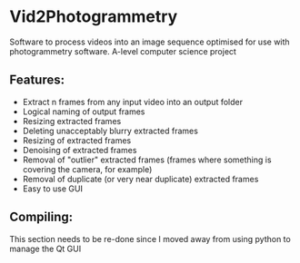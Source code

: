 # Vid2Photogrammetry
Software to process videos into an image sequence optimised for use with photogrammetry software. 
A-level computer science project

## Features:
* Extract n frames from any input video into an output folder
* Logical naming of output frames
* Resizing extracted frames
* Deleting unacceptably blurry extracted frames
* Resizing of extracted frames
* Denoising of extracted frames
* Removal of "outlier" extracted frames (frames where something is covering the camera, for example)
* Removal of duplicate (or very near duplicate) extracted frames
* Easy to use GUI

## Compiling:
This section needs to be re-done since I moved away from using python to manage the Qt GUI
